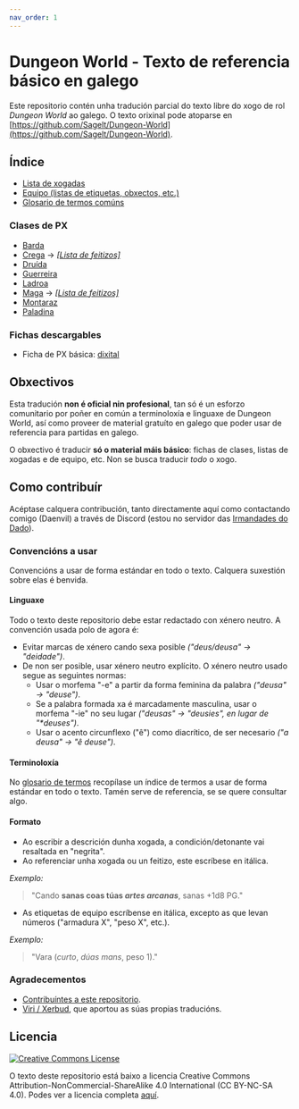 ```yaml
---
nav_order: 1
---
```

# Dungeon World - Texto de referencia básico en galego

Este repositorio contén unha tradución parcial do texto libre do xogo de rol *Dungeon World* ao galego. O texto orixinal pode atoparse en [https://github.com/Sagelt/Dungeon-World](https://github.com/Sagelt/Dungeon-World).

## Índice

- [Lista de xogadas](outros/xogadas.md)
- [Equipo (listas de etiquetas, obxectos, etc.)](outros/equipo.md)
- [Glosario de termos comúns](glosario.md)

### Clases de PX

- [Barda](clases/barde.md)
- [Crega](clases/cregue.md) → *[[Lista de feitizos]](clases/cregue_feitizos.md)*
- [Druída](clases/druida.md)
- [Guerreira](clases/guerreire.md)
- [Ladroa](clases/ladroe.md)
- [Maga](clases/mague.md) → *[[Lista de feitizos]](clases/mague_feitizos.md)*
- [Montaraz](clases/montaraz.md)
- [Paladina](clases/paladine.md)

### Fichas descargables

- Ficha de PX básica: [dixital](fichas/dixital/basica.pdf)

## Obxectivos

Esta tradución **non é oficial nin profesional**, tan só é un esforzo comunitario por poñer en común a terminoloxía e linguaxe de Dungeon World, así como proveer de material gratuíto en galego que poder usar de referencia para partidas en galego.

O obxectivo é traducir **só o material máis básico**: fichas de clases, listas de xogadas e de equipo, etc. Non se busca traducir _todo_ o xogo.

## Como contribuír

Acéptase calquera contribución, tanto directamente aquí como contactando comigo (Daenvil) a través de Discord (estou no servidor das [Irmandades do Dado](https://irmandadesdodado.fala.gal/)).

### Convencións a usar
Convencións a usar de forma estándar en todo o texto. Calquera suxestión sobre elas é benvida.

#### Linguaxe

Todo o texto deste repositorio debe estar redactado con xénero neutro. A convención usada polo de agora é:

- Evitar marcas de xénero cando sexa posible *("deus/deusa" -> "deidade")*.
- De non ser posible, usar xénero neutro explícito. O xénero neutro usado segue as seguintes normas:
  - Usar o morfema "-e" a partir da forma feminina da palabra *("deusa" -> "deuse")*.
  - Se a palabra formada xa é marcadamente masculina, usar o morfema "-ie" no seu lugar *("deusas" -> "deusies", en lugar de "\*deuses")*.
  - Usar o acento circunflexo ("ê") como diacrítico, de ser necesario *("a deusa" -> "ê deuse")*.

#### Terminoloxía

No [glosario de termos](glosario.md) recopílase un índice de termos a usar de forma estándar en todo o texto. Tamén serve de referencia, se se quere consultar algo.

#### Formato

- Ao escribir a descrición dunha xogada, a condición/detonante vai resaltada en "negrita".
- Ao referenciar unha xogada ou un feitizo, este escríbese en itálica.

*Exemplo:*
> "Cando **sanas coas túas *artes arcanas***, sanas +1d8 PG."

- As etiquetas de equipo escríbense en itálica, excepto as que levan números ("armadura X", "peso X", etc.).

*Exemplo:*
> "Vara (*curto*, *dúas mans*, peso 1)."

### Agradecementos

- [Contribuíntes a este repositorio](https://github.com/daenvil/Dungeon_World-GL/graphs/contributors).
- [Viri / Xerbud](https://mastodon.gal/@viriato), que aportou as súas propias traducións.

## Licencia

<a href="https://creativecommons.org/licenses/by-nc-sa/4.0/"><img alt="Creative Commons License" style="border-width:0" src="https://i.creativecommons.org/l/by-nc-sa/4.0/88x31.png" /></a>

O texto deste repositorio está baixo a licencia Creative Commons Attribution-NonCommercial-ShareAlike 4.0 International (CC BY-NC-SA 4.0). Podes ver a licencia completa [aquí](LICENSE.md).
